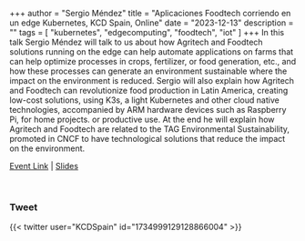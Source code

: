 +++
author = "Sergio Méndez"
title = "Aplicaciones Foodtech corriendo en un edge Kubernetes, KCD Spain, Online"
date = "2023-12-13"
description = ""
tags = [
    "kubernetes",
    "edgecomputing",
    "foodtech",
    "iot"
]
+++
In this talk Sergio Méndez will talk to us about how Agritech and Foodtech solutions running on the edge can help automate applications on farms that can help optimize processes in crops, fertilizer, or food generation, etc., and how these processes can generate an environment sustainable where the impact on the environment is reduced. Sergio will also explain how Agritech and Foodtech can revolutionize food production in Latin America, creating low-cost solutions, using K3s, a light Kubernetes and other cloud native technologies, accompanied by ARM hardware devices such as Raspberry Pi, for home projects. or productive use. At the end he will explain how Agritech and Foodtech are related to the TAG Environmental Sustainability, promoted in CNCF to have technological solutions that reduce the impact on the environment.

[Event Link](https://community.cncf.io/events/details/cncf-kcd-spain-presents-kcd-spain-2023/#agenda) | [Slides](https://docs.google.com/presentation/d/1mm8huhQh8CVzK79XQNLe8Yvif6UW7lUs/edit?usp=sharing&ouid=117971317963904890005&rtpof=true&sd=true)
<!--more-->
<br>

### Tweet

{{< twitter user="KCDSpain" id="1734999129128866004" >}}